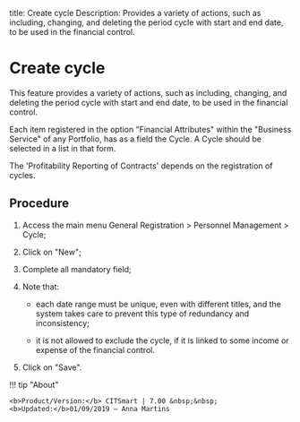 title: Create cycle
Description: Provides a variety of actions, such as including, changing, and deleting the period cycle with start and end date, to be used in the financial control.
# Create cycle

This feature provides a variety of actions, such as including, changing, and
deleting the period cycle with start and end date, to be used in the financial
control.

Each item registered in the option "Financial Attributes" within the "Business
Service" of any Portfolio, has as a field the Cycle. A Cycle should be selected
in a list in that form. 

The 'Profitability Reporting of Contracts' depends on the registration of
cycles.

Procedure
-------------

1.  Access the main menu General Registration \> Personnel Management \> Cycle;

2.  Click on "New";

3.  Complete all mandatory field;

4.  Note that:

    + each date range must be unique, even with different titles, and the system
    takes care to prevent this type of redundancy and inconsistency;

    + it is not allowed to exclude the cycle, if it is linked to some income or
    expense of the financial control.

1.  Click on "Save".

!!! tip "About"

    <b>Product/Version:</b> CITSmart | 7.00 &nbsp;&nbsp;
    <b>Updated:</b>01/09/2019 – Anna Martins
